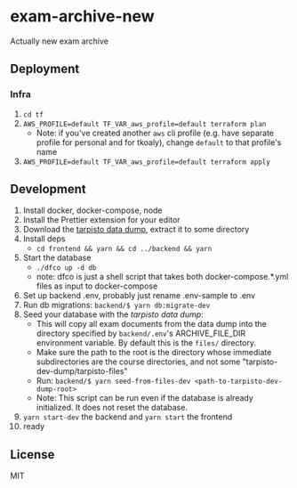 # exam-archive-new

Actually new exam archive

## Deployment

### Infra

1. ```cd tf```
2. ```AWS_PROFILE=default TF_VAR_aws_profile=default terraform plan```
   - Note: if you've created another `aws` cli profile (e.g. have separate profile for personal and for tkoaly), change `default` to that profile's name
3. ```AWS_PROFILE=default TF_VAR_aws_profile=default terraform apply```

## Development

1. Install docker, docker-compose, node
2. Install the Prettier extension for your editor
3. Download the [tarpisto data dump](https://github.com/TKOaly/tarpisto-dev-dump), extract it to some directory
4. Install deps
   - `cd frontend && yarn && cd ../backend && yarn`
5. Start the database
   - `./dfco up -d db`
   - note: dfco is just a shell script that takes both docker-compose.*.yml files as input to docker-compose
6. Set up backend .env, probably just rename .env-sample to .env
7. Run db migrations: `backend/$ yarn db:migrate-dev`
8. Seed your database with the _tarpisto data dump_:
   - This will copy all exam documents from the data dump into the directory specified by `backend/.env`'s ARCHIVE_FILE_DIR environment variable. By default this is the `files/` directory.
   - Make sure the path to the root is the directory whose immediate subdirectories are the course directories, and not some "tarpisto-dev-dump/tarpisto-files"
   - Run: `backend/$ yarn seed-from-files-dev <path-to-tarpisto-dev-dump-root>`
   - Note: This script can be run even if the database is already initialized. It does not reset the database.
9. `yarn start-dev` the backend and `yarn start` the frontend
10. ready

## License

MIT
